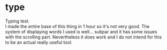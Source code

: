 # type
Typing test.  
I made the entire base of this thing in 1 hour so it's not very good. The system of displaying words I used is well... subpar and it has some issues with the scrolling part. Nevertheless it does work and I do not intend for this to be an actual really useful tool.
